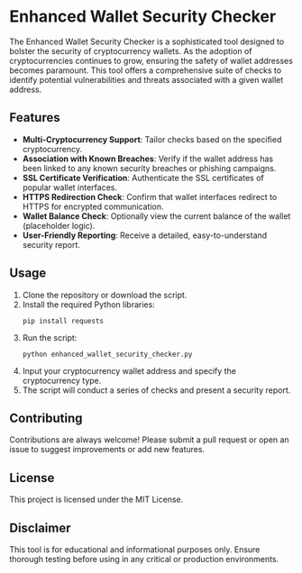 # Enhanced Wallet Security Checker

The Enhanced Wallet Security Checker is a sophisticated tool designed to bolster the security of cryptocurrency wallets. As the adoption of cryptocurrencies continues to grow, ensuring the safety of wallet addresses becomes paramount. This tool offers a comprehensive suite of checks to identify potential vulnerabilities and threats associated with a given wallet address.

## Features

- **Multi-Cryptocurrency Support**: Tailor checks based on the specified cryptocurrency.
- **Association with Known Breaches**: Verify if the wallet address has been linked to any known security breaches or phishing campaigns.
- **SSL Certificate Verification**: Authenticate the SSL certificates of popular wallet interfaces.
- **HTTPS Redirection Check**: Confirm that wallet interfaces redirect to HTTPS for encrypted communication.
- **Wallet Balance Check**: Optionally view the current balance of the wallet (placeholder logic).
- **User-Friendly Reporting**: Receive a detailed, easy-to-understand security report.

## Usage

1. Clone the repository or download the script.
2. Install the required Python libraries:
   ```
   pip install requests
   ```
3. Run the script:
   ```
   python enhanced_wallet_security_checker.py
   ```
4. Input your cryptocurrency wallet address and specify the cryptocurrency type.
5. The script will conduct a series of checks and present a security report.

## Contributing

Contributions are always welcome! Please submit a pull request or open an issue to suggest improvements or add new features.

## License

This project is licensed under the MIT License.

## Disclaimer

This tool is for educational and informational purposes only. Ensure thorough testing before using in any critical or production environments.
